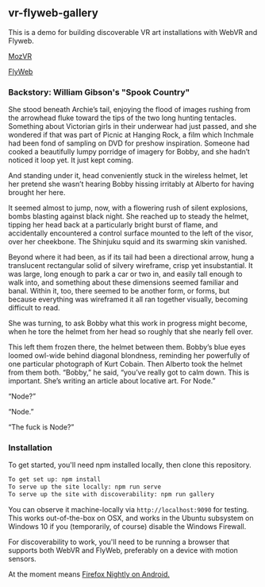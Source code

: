 ## vr-flyweb-gallery

This is a demo for building discoverable VR art installations with WebVR and Flyweb.

[MozVR](http://mozvr.com)

[FlyWeb](https://github.com/flyweb/)

### Backstory: William Gibson's "Spook Country"

She stood beneath Archie’s tail, enjoying the flood of images rushing from the arrowhead fluke toward the tips of the two long hunting tentacles. Something about Victorian girls in their underwear had just passed, and she wondered if that was part of Picnic at Hanging Rock, a film which Inchmale had been fond of sampling on DVD for preshow inspiration. Someone had cooked a beautifully lumpy porridge of imagery for Bobby, and she hadn’t noticed it loop yet. It just kept coming.

And standing under it, head conveniently stuck in the wireless helmet, let her pretend she wasn’t hearing Bobby hissing irritably at Alberto for having brought her here.

It seemed almost to jump, now, with a flowering rush of silent explosions, bombs blasting against black night. She reached up to steady the helmet, tipping her head back at a particularly bright burst of flame, and accidentally encountered a control surface mounted to the left of the visor, over her cheekbone. The Shinjuku squid and its swarming skin vanished.

Beyond where it had been, as if its tail had been a directional arrow, hung a translucent rectangular solid of silvery wireframe, crisp yet insubstantial. It was large, long enough to park a car or two in, and easily tall enough to walk into, and something about these dimensions seemed familiar and banal. Within it, too, there seemed to be another form, or forms, but because everything was wireframed it all ran together visually, becoming difficult to read.

She was turning, to ask Bobby what this work in progress might become, when he tore the helmet from her head so roughly that she nearly fell over.

This left them frozen there, the helmet between them. Bobby’s blue eyes loomed owl-wide behind diagonal blondness, reminding her powerfully of one particular photograph of Kurt Cobain. Then Alberto took the helmet from them both. “Bobby,” he said, “you’ve really got to calm down. This is important. She’s writing an article about locative art. For Node.”

“Node?”

“Node.”

“The fuck is Node?”

### Installation

To get started, you'll need npm installed locally, then clone this repository.

```bash
To get set up: npm install
To serve up the site locally: npm run serve
To serve up the site with discoverability: npm run gallery
```

You can observe it machine-locally via `http://localhost:9090` for testing. This works out-of-the-box
on OSX, and works in the Ubuntu subsystem on Windows 10 if you (temporarily, of course) disable the Windows Firewall.

For discoverability to work, you'll need to be running a browser that supports both WebVR and FlyWeb,
preferably on a device with motion sensors. 

At the moment means [Firefox Nightly on Android.](https://www.mozilla.org/en-US/firefox/channel/desktop/#nightly)

